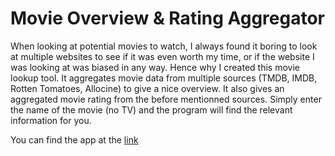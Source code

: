 # Movie Overview & Rating Aggregator
When looking at potential movies to watch, I always found it boring to look at multiple websites to see if it was even worth my time, or if the website I was looking at was biased in any way. Hence why I created this movie lookup tool. It aggregates movie data from multiple sources (TMDB, IMDB, Rotten Tomatoes, Allocine) to give a nice overview. It also gives an aggregated movie rating from the before mentionned sources. Simply enter the name of the movie (no TV) and the program will find the relevant information for you.

You can find the app at the [link](https://movie-app.morizon.dev/)
